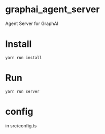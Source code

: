 # graphai_agent_server

Agent Server for GraphAI

# Install

```
yarn run install
```

# Run

```
yarn run server
```

# config

in src/config.ts

